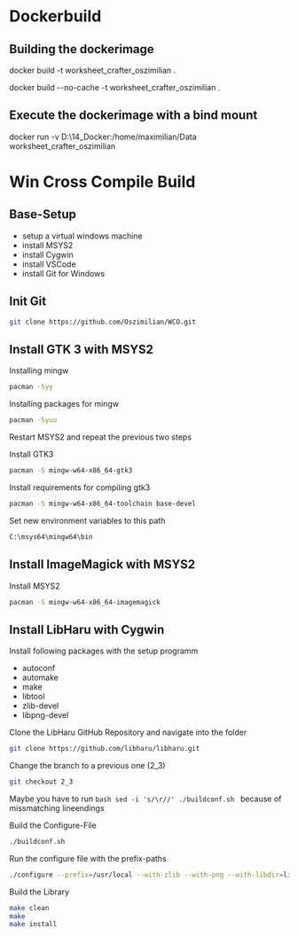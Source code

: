# Dockerbuild #

## Building the dockerimage ##
docker build -t worksheet_crafter_oszimilian .

docker build --no-cache -t worksheet_crafter_oszimilian .

## Execute the dockerimage with a bind mount ##
docker run -v D:\14_Docker:/home/maximilian/Data worksheet_crafter_oszimilian


# Win Cross Compile Build #

## Base-Setup ##

* setup a virtual windows machine
* install MSYS2
* install Cygwin
* install VSCode
* install Git for Windows

## Init Git ##

```bash 
git clone https://github.com/Oszimilian/WCO.git
```

## Install GTK 3 with MSYS2 ##

Installing mingw
```bash
pacman -Syy
```
Installing packages for mingw
```bash
pacman -Syuu
```
Restart MSYS2 and repeat the previous two steps

Install GTK3
```bash
pacman -S mingw-w64-x86_64-gtk3
```
Install requirements for compiling gtk3
```bash
pacman -S mingw-w64-x86_64-toolchain base-devel
```

Set new environment variables to this path
```bash
C:\msys64\mingw64\bin
```

## Install ImageMagick with MSYS2 ##

Install MSYS2
```bash
pacman -S mingw-w64-x86_64-imagemagick
```

## Install LibHaru with Cygwin ##

Install following packages with the setup programm
* autoconf
* automake
* make
* libtool
* zlib-devel
* libpng-devel

Clone the LibHaru GitHub Repository and navigate into the folder
```bash
git clone https://github.com/libharu/libharu.git
```

Change the branch to a previous one (2_3) 
```bash
git checkout 2_3
```

Maybe you have to run 
    ```bash
    sed -i 's/\r//' ./buildconf.sh
    ```
because of missmatching lineendings

Build the Configure-File
```bash
./buildconf.sh
```

Run the configure file with the prefix-paths
```bash
./configure --prefix=/usr/local --with-zlib --with-png --with-libdir=lib
```

Build the Library
```bash
make clean
make
make install
```









